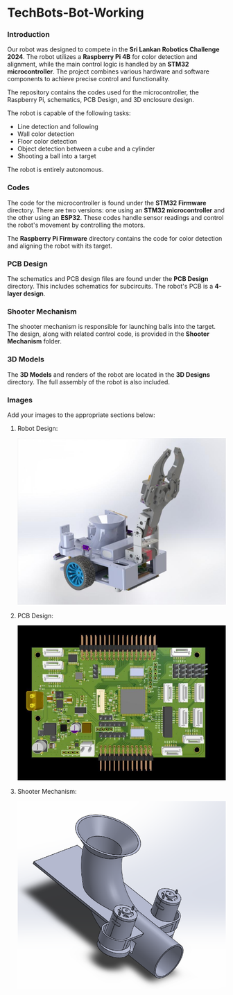 # TechBots-Bot-Working

### Introduction

Our robot was designed to compete in the **Sri Lankan Robotics Challenge 2024**. The robot utilizes a **Raspberry Pi 4B** for color detection and alignment, while the main control logic is handled by an **STM32 microcontroller**. The project combines various hardware and software components to achieve precise control and functionality.

The repository contains the codes used for the microcontroller, the Raspberry Pi, schematics, PCB Design, and 3D enclosure design.

The robot is capable of the following tasks:
* Line detection and following
* Wall color detection
* Floor color detection
* Object detection between a cube and a cylinder
* Shooting a ball into a target

The robot is entirely autonomous.

### Codes

The code for the microcontroller is found under the **STM32 Firmware** directory. There are two versions: one using an **STM32 microcontroller** and the other using an **ESP32**. These codes handle sensor readings and control the robot's movement by controlling the motors.

The **Raspberry Pi Firmware** directory contains the code for color detection and aligning the robot with its target.

### PCB Design

The schematics and PCB design files are found under the **PCB Design** directory. This includes schematics for subcircuits. The robot's PCB is a **4-layer design**.

### Shooter Mechanism

The shooter mechanism is responsible for launching balls into the target. The design, along with related control code, is provided in the **Shooter Mechanism** folder.

### 3D Models

The **3D Models** and renders of the robot are located in the **3D Designs** directory. The full assembly of the robot is also included.

### Images

Add your images to the appropriate sections below:

1. Robot Design:
   
   ![Robot Design](Images/1720920834992.jpg)

2. PCB Design:

   ![PCB Design](Images/1720920862427.jpg)

3. Shooter Mechanism:

   ![Shooter Mechanism](Images/shooter.jpg)

